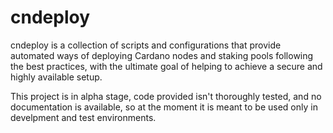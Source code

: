# cndeploy
cndeploy is a collection of scripts and configurations that provide automated ways of deploying Cardano nodes and staking pools following the best practices, with the ultimate goal of helping to achieve a secure and highly available setup. 

This project is in alpha stage, code provided isn't thoroughly tested, and no documentation is available, so at the moment it is meant to be used only in develpment and test environments. 
